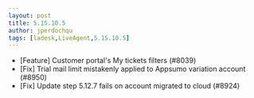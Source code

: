 ```yaml
---
layout: post
title: 5.15.10.5
author: jperdochqu
tags: [ladesk,LiveAgent,5.15.10.5]
---
```


- [Feature] Customer portal's My tickets filters (#8039)
- [Fix] Trial mail limit mistakenly applied to Appsumo variation account (#8950)
- [Fix] Update step 5.12.7 fails on account migrated to cloud (#8924)
